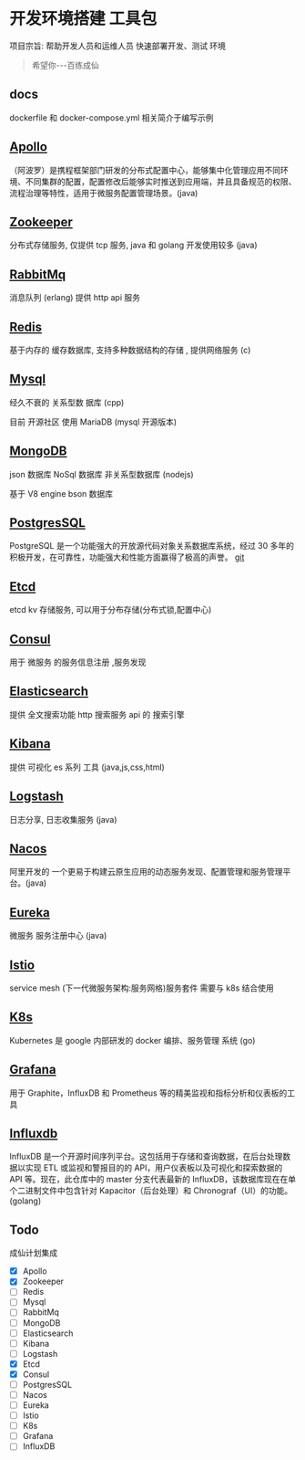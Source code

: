 # 开发环境搭建 工具包

项目宗旨:
帮助开发人员和运维人员 快速部署开发、测试 环境

> 希望你---百练成仙

## docs

dockerfile 和 docker-compose.yml 相关简介于编写示例

## [Apollo](https://github.com/ctripcorp/apollo)

（阿波罗）是携程框架部门研发的分布式配置中心，能够集中化管理应用不同环境、不同集群的配置，配置修改后能够实时推送到应用端，并且具备规范的权限、流程治理等特性，适用于微服务配置管理场景。(java)

## [Zookeeper](https://github.com/apache/zookeeper)

分布式存储服务, 仅提供 tcp 服务, java 和 golang 开发使用较多 (java)

## [RabbitMq](https://github.com/rabbitmq/rabbitmq-server)

消息队列 (erlang)
提供 http api 服务

## [Redis](https://github.com/antirez/redis)

基于内存的 缓存数据库, 支持多种数据结构的存储 , 提供网络服务 (c)

## [Mysql](https://github.com/MariaDB/server)

经久不衰的 关系型数 据库 (cpp)

目前 开源社区 使用 MariaDB (mysql 开源版本)

## [MongoDB](https://github.com/mongodb/mongo)

json 数据库 NoSql 数据库 非关系型数据库 (nodejs)

基于 V8 engine bson 数据库

## [PostgresSQL](https://www.postgresql.org)

PostgreSQL 是一个功能强大的开放源代码对象关系数据库系统，经过 30 多年的积极开发，在可靠性，功能强大和性能方面赢得了极高的声誉。
[git](https://git.postgresql.org/gitweb/?p=postgresql.git)

## [Etcd](https://github.com/etcd-io/etcd.git)

etcd kv 存储服务, 可以用于分布存储(分布式锁,配置中心)

## [Consul](https://github.com/hashicorp/consul)

用于 微服务 的服务信息注册 ,服务发现

## [Elasticsearch](https://github.com/elastic/elasticsearch)

提供 全文搜索功能 http 搜索服务 api 的 搜索引擎

## [Kibana](https://github.com/elastic/kibana)

提供 可视化 es 系列 工具 (java,js,css,html)

## [Logstash](https://github.com/elastic/logstash)

日志分享, 日志收集服务 (java)

## [Nacos](https://nacos.io/zh-cn/docs/what-is-nacos.html)

阿里开发的 一个更易于构建云原生应用的动态服务发现、配置管理和服务管理平台。(java)

## [Eureka](https://github.com/Netflix/eureka)

微服务 服务注册中心 (java)

## [Istio](https://istio.io/zh/docs/concepts/what-is-istio/)

service mesh (下一代微服务架构:服务网格)服务套件 需要与 k8s 结合使用

## [K8s](https://github.com/kubernetes/kubernetes)

Kubernetes 是 google 内部研发的 docker 编排、服务管理 系统 (go)

## [Grafana](https://github.com/grafana/grafana.git)

用于 Graphite，InfluxDB 和 Prometheus 等的精美监视和指标分析和仪表板的工具

## [Influxdb](https://github.com/influxdata/influxdb)

InfluxDB 是一个开源时间序列平台。这包括用于存储和查询数据，在后台处理数据以实现 ETL 或监视和警报目的的 API，用户仪表板以及可视化和探索数据的 API 等。现在，此仓库中的 master 分支代表最新的 InfluxDB，该数据库现在在单个二进制文件中包含针对 Kapacitor（后台处理）和 Chronograf（UI）的功能。(golang)

## Todo

成仙计划集成

- [x] Apollo
- [x] Zookeeper
- [ ] Redis
- [ ] Mysql
- [ ] RabbitMq
- [ ] MongoDB
- [ ] Elasticsearch
- [ ] Kibana
- [ ] Logstash
- [x] Etcd
- [x] Consul
- [ ] PostgresSQL
- [ ] Nacos
- [ ] Eureka
- [ ] Istio
- [ ] K8s
- [ ] Grafana
- [ ] InfluxDB
